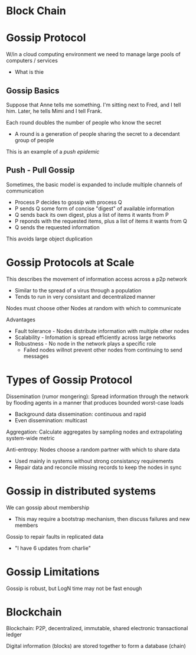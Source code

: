 Block Chain
=====

# Gossip Protocol
W/in a cloud computing environment we need to manage large pools of computers / services
* What is thie

## Gossip Basics
Suppose that Anne tells me something. I'm sitting next to Fred, and I tell him. Later, he tells Mimi and I tell Frank.

Each round doubles the number of people who know the secret
* A round is a generation of people sharing the secret to a decendant group of people

This is an example of a *push epidemic*

## Push - Pull Gossip
Sometimes, the basic model is expanded to include multiple channels of communication

* Process P decides to gossip with process Q
* P sends Q some form of concise "digest" of available information
* Q sends back its own digest, plus a list of items it wants from P
* P reponds with the requested items, plus a list of items it wants from Q
* Q sends the requested information

This avoids large object duplication

# Gossip Protocols at Scale

This describes the movement of information access across a p2p network
* Similar to the spread of a virus through a population
* Tends to run in very consistant and decentralized manner

Nodes must choose other Nodes at random with which to communicate

Advantages
* Fault tolerance - Nodes distribute information with multiple other nodes
* Scalability - Infomation is spread efficiently across large networks
* Robustness - No node in the network plays a specific role
  * Failed nodes willnot prevent other nodes from continuing to send messages

# Types of Gossip Protocol

Dissemination (rumor mongering): Spread information through the network by flooding agents in a manner that produces bounded worst-case loads
* Background data dissemination: continuous and rapid
* Even dissemination: multicast

Aggregation: Calculate aggregates by sampling nodes and extrapolating system-wide metric

Anti-entropy: Nodes choose a random partner with which to share data
* Used mainly in systems without strong consistancy requirements
* Repair data and reconcile missing records to keep the nodes in sync 

# Gossip in distributed systems
We can gossip about membership
* This may require a bootstrap mechanism, then discuss failures and new members

Gossip to repair faults in replicated data
* "I have 6 updates from charlie"

# Gossip Limitations
Gossip is robust, but LogN time may not be fast enough

# Blockchain
Blockchain: P2P, decentralized, immutable, shared electronic transactional ledger

Digital information (blocks) are stored together to form a database (chain)
